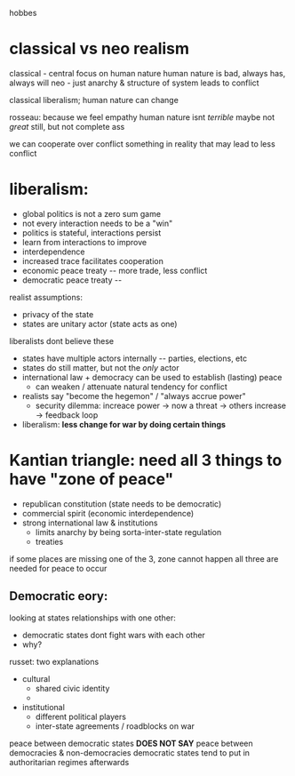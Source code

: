 hobbes


# classical vs neo realism

classical - central focus on human nature
  human nature is bad, always has, always will
neo - just anarchy & structure of system leads to conflict

classical liberalism; human nature can change

rosseau: because we feel empathy human nature isnt *terrible*
maybe not *great* still, but not complete ass

we can cooperate over conflict
something in reality that may lead to less conflict

# liberalism:

- global politics is not a zero sum game
- not every interaction needs to be a "win"
- politics is stateful, interactions persist
- learn from interactions to improve
- interdependence
- increased trace facilitates cooperation
- economic peace treaty -- more trade, less conflict
- democratic peace treaty --

realist assumptions:
- privacy of the state
- states are unitary actor (state acts as one)

liberalists dont believe these
- states have multiple actors internally -- parties, elections, etc
- states do still matter, but not the *only* actor
- international law + democracy can be used to establish (lasting) peace
  - can weaken / attenuate natural tendency for conflict
- realists say "become the hegemon" / "always accrue power"
  - security dilemma: increace power -> now a threat -> others increase -> feedback loop
- liberalism: **less change for war by doing certain things**

# Kantian triangle: need all 3 things to have "zone of peace"

- republican constitution (state needs to be democratic)
- commercial spirit (economic interdependence)
- strong international law & institutions
  - limits anarchy by being sorta-inter-state regulation
  - treaties

if some places are missing one of the 3, zone cannot happen
all three are needed for peace to occur

## Democratic eory:

looking at states relationships with one other:
- democratic states dont fight wars with each other
- why?

russet: two explanations
- cultural
  - shared civic identity
  -
- institutional
  - different political players
  - inter-state agreements / roadblocks on war

peace between democratic states
**DOES NOT SAY** peace between democracies & non-democracies
democratic states tend to put in authoritarian regimes afterwards
